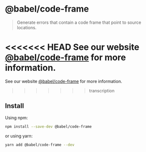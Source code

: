 # @babel/code-frame

> Generate errors that contain a code frame that point to source locations.

<<<<<<< HEAD
See our website [@babel/code-frame](https://babeljs.io/docs/babel-code-frame) for more information.
=======
See our website [@babel/code-frame](https://babeljs.io/docs/en/next/babel-code-frame.html) for more information.
>>>>>>> transcription

## Install

Using npm:

```sh
npm install --save-dev @babel/code-frame
```

or using yarn:

```sh
yarn add @babel/code-frame --dev
```
